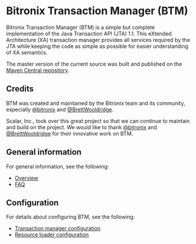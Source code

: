 # Bitronix Transaction Manager (BTM)

Bitronix Transaction Manager (BTM) is a simple but complete implementation of the Java Transaction API (JTA) 1.1. This eXtended Architecture (XA) transaction manager provides all services required by the JTA while keeping the code as simple as possible for easier understanding of XA semantics.

The master version of the current source was built and published on the [Maven Central repository](https://mvnrepository.com/artifact/com.github.marcus-nl.btm).

## Credits

BTM was created and maintained by the Bitronix team and its community, especially [@bitronix](https://twitter.com/bitronix) and [@BrettWooldridge](https://twitter.com/BrettWooldridge). 

Scalar, Inc., took over this great project so that we can continue to maintain and build on the project. We would like to thank [@bitronix](https://twitter.com/bitronix) and [@BrettWooldridge](https://twitter.com/BrettWooldridge) for their innovative work on BTM.

## General information

For general information, see the following:

* [Overview](https://github.com/scalar-labs/btm/wiki/Overview)
* [FAQ](https://github.com/scalar-labs/btm/wiki/FAQ)

## Configuration

For details about configuring BTM, see the following:

* [Transaction manager configuration](https://github.com/scalar-labs/btm/wiki/Transaction-manager-configuration)
* [Resource loader configuration](https://github.com/scalar-labs/btm/wiki/Resource-loader-configuration)
